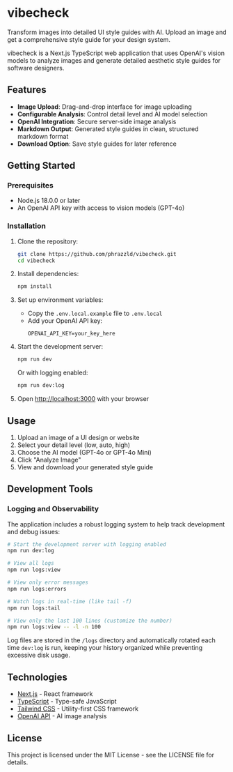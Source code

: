 # vibecheck

Transform images into detailed UI style guides with AI. Upload an image and get a comprehensive style guide for your design system.

vibecheck is a Next.js TypeScript web application that uses OpenAI's vision models to analyze images and generate detailed aesthetic style guides for software designers.

## Features

- **Image Upload**: Drag-and-drop interface for image uploading
- **Configurable Analysis**: Control detail level and AI model selection
- **OpenAI Integration**: Secure server-side image analysis
- **Markdown Output**: Generated style guides in clean, structured markdown format
- **Download Option**: Save style guides for later reference

## Getting Started

### Prerequisites

- Node.js 18.0.0 or later
- An OpenAI API key with access to vision models (GPT-4o)

### Installation

1. Clone the repository:
   ```bash
   git clone https://github.com/phrazzld/vibecheck.git
   cd vibecheck
   ```

2. Install dependencies:
   ```bash
   npm install
   ```

3. Set up environment variables:
   - Copy the `.env.local.example` file to `.env.local`
   - Add your OpenAI API key:
     ```
     OPENAI_API_KEY=your_key_here
     ```

4. Start the development server:
   ```bash
   npm run dev
   ```
   
   Or with logging enabled:
   ```bash
   npm run dev:log
   ```

5. Open [http://localhost:3000](http://localhost:3000) with your browser

## Usage

1. Upload an image of a UI design or website
2. Select your detail level (low, auto, high)
3. Choose the AI model (GPT-4o or GPT-4o Mini)
4. Click "Analyze Image"
5. View and download your generated style guide

## Development Tools

### Logging and Observability

The application includes a robust logging system to help track development and debug issues:

```bash
# Start the development server with logging enabled
npm run dev:log

# View all logs
npm run logs:view

# View only error messages
npm run logs:errors

# Watch logs in real-time (like tail -f)
npm run logs:tail

# View only the last 100 lines (customize the number)
npm run logs:view -- -l -n 100
```

Log files are stored in the `/logs` directory and automatically rotated each time `dev:log` is run, keeping your history organized while preventing excessive disk usage.

## Technologies

- [Next.js](https://nextjs.org/) - React framework
- [TypeScript](https://www.typescriptlang.org/) - Type-safe JavaScript
- [Tailwind CSS](https://tailwindcss.com/) - Utility-first CSS framework
- [OpenAI API](https://platform.openai.com/) - AI image analysis

## License

This project is licensed under the MIT License - see the LICENSE file for details.
